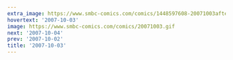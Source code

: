 ```yaml
---
extra_image: https://www.smbc-comics.com/comics/1448597608-20071003after.png
hovertext: '2007-10-03'
image: https://www.smbc-comics.com/comics/20071003.gif
next: '2007-10-04'
prev: '2007-10-02'
title: '2007-10-03'
---
```

